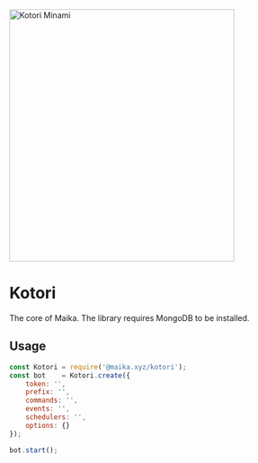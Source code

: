 <img src="" width="400px" height="449px" alt="Kotori Minami">

# Kotori
The core of Maika. 
The library requires MongoDB to be installed.

## Usage
```js
const Kotori = require('@maika.xyz/kotori');
const bot    = Kotori.create({
    token: '',
    prefix: '',
    commands: '',
    events: '',
    schedulers: '',
    options: {}
});

bot.start();
```